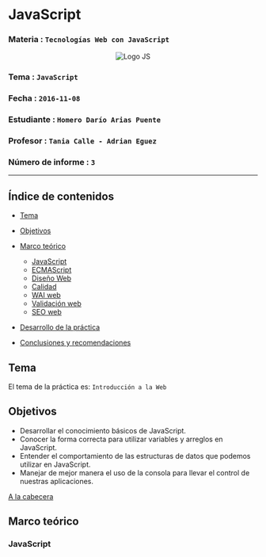 # JavaScript

### Materia : `Tecnologías Web con JavaScript`

<p align="center">
<img src="https://www.all-statecredit.com/wordpress/wp-content/uploads/2015/07/javascript.png" alt="Logo JS" title="Logo JS" />
</p>

### Tema : `JavaScript`
### Fecha : `2016-11-08`
### Estudiante : `Homero Darío Arias Puente`
### Profesor : `Tania Calle - Adrian Eguez`
### Número de informe : `3`

---
<a name="cabecera"></a>
## Índice de contenidos
- <a href="#tema">Tema</a>
- <a href="#objetivos">Objetivos</a>
- <a href="#marcoTeorico">Marco teórico</a>
  - <a href="#js">JavaScript</a>
  - <a href="#ecmas">ECMAScript</a>
  - <a href="#diseno">Diseño Web</a>
  - <a href="#calidad">Calidad</a>
  - <a href="#wai">WAI web</a>
  - <a href="#validacion">Validación web</a>
  - <a href="#seo">SEO web</a>

- <a href="#desarrolloDeLaPractica">Desarrollo de la práctica</a>
- <a href="#conclusionesYRecomendaciones">Conclusiones y recomendaciones</a>

<a name="tema"></a>
## Tema
El tema de la práctica es: `Introducción a la Web`

<a name="objetivos"></a>
## Objetivos
- Desarrollar el conocimiento básicos de JavaScript.
- Conocer la forma correcta para utilizar variables y arreglos en JavaScript.
- Entender el comportamiento de las estructuras de datos que podemos utilizar en JavaScript.
- Manejar de mejor manera el uso de la consola para llevar el control de nuestras aplicaciones.

<a href="#cabecera">A la cabecera</a>

<a name="marcoTeorico"></a>
## Marco teórico

<a name="js"></a>
### JavaScript